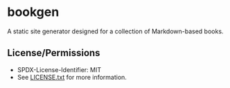 # bookgen

A static site generator designed for a collection of Markdown-based books.

## License/Permissions

- SPDX-License-Identifier: MIT
- See [LICENSE.txt](LICENSE.txt) for more information.
